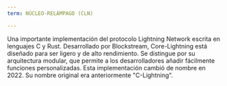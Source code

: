 ```yaml
---
term: NÚCLEO-RELÁMPAGO (CLN)

---
```

Una importante implementación del protocolo Lightning Network escrita en lenguajes C y Rust. Desarrollado por Blockstream, Core-Lightning está diseñado para ser ligero y de alto rendimiento. Se distingue por su arquitectura modular, que permite a los desarrolladores añadir fácilmente funciones personalizadas. Esta implementación cambió de nombre en 2022. Su nombre original era anteriormente "C-Lightning".